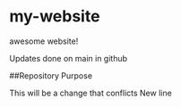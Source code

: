# my-website

awesome website!

Updates done on main in github

##Repository Purpose

This will be a change that conflicts
New line